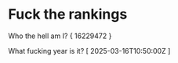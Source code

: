 # Fuck the rankings

Who the hell am I?
{ 16229472 }

What fucking year is it?
[ 2025-03-16T10:50:00Z ]

